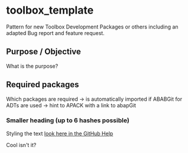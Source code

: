 # toolbox_template
Pattern for new Toolbox Development Packages or others including an adapted Bug report and feature request.

## Purpose / Objective
What is the purpose?

## Required packages
Which packages are required -> is automatically imported if ABABGit for ADTs are used -> hint to APACK with a link to abapGit

### Smaller heading (up to 6 hashes possible)

Styling the text [look here in the GitHub Help](https://docs.github.com/de/get-started/writing-on-github/getting-started-with-writing-and-formatting-on-github/basic-writing-and-formatting-syntax)

Cool isn't it?


